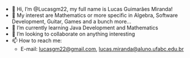 - 👋 Hi, I’m @Lucasgm22, my full name is Lucas Guimarães Miranda!
- 👀 My interest are Mathematics or more specific in Algebra, Software Development, Guitar, Games and a bunch more...
- 🌱 I’m currently learning Java Development and Mathematics
- 💞️ I’m looking to collaborate on anything interesting 
- 📫 How to reach me:
    - E-mail: lucasgm22@gmail.com, lucas.miranda@aluno.ufabc.edu.br

<!---
Lucasgm22/Lucasgm22 is a ✨ special ✨ repository because its `README.md` (this file) appears on your GitHub profile.
You can click the Preview link to take a look at your changes.
--->
